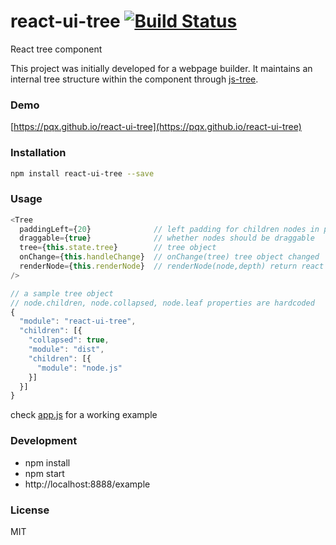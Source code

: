 # react-ui-tree [![Build Status](https://travis-ci.org/pqx/react-ui-tree.svg)](https://travis-ci.org/pqx/react-ui-tree)
React tree component

This project was initially developed for a webpage builder. It maintains an internal tree structure within the component through [js-tree](https://github.com/wangzuo/js-tree).
### Demo
[https://pqx.github.io/react-ui-tree](https://pqx.github.io/react-ui-tree)
### Installation
``` sh
npm install react-ui-tree --save
```
### Usage
``` javascript
<Tree
  paddingLeft={20}              // left padding for children nodes in pixels
  draggable={true}              // whether nodes should be draggable
  tree={this.state.tree}        // tree object
  onChange={this.handleChange}  // onChange(tree) tree object changed
  renderNode={this.renderNode}  // renderNode(node,depth) return react element
/>

// a sample tree object
// node.children, node.collapsed, node.leaf properties are hardcoded
{
  "module": "react-ui-tree",
  "children": [{
    "collapsed": true,
    "module": "dist",
    "children": [{
      "module": "node.js"
    }]
  }]
}
```
check [app.js](https://github.com/pqx/react-ui-tree/blob/master/example/app.js) for a working example

### Development
- npm install
- npm start
- http://localhost:8888/example

### License
MIT
